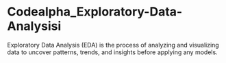 # Codealpha_Exploratory-Data-Analysisi
Exploratory Data Analysis (EDA) is the process of analyzing and visualizing data to uncover patterns, trends, and insights before applying any models.
